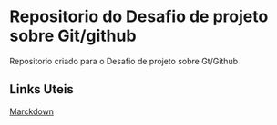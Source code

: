 # Repositorio do Desafio de projeto sobre Git/github
 Repositorio criado para o Desafio de projeto sobre Gt/Github
## Links Uteis
[Marckdown](https://www.markdownguide.org/)
